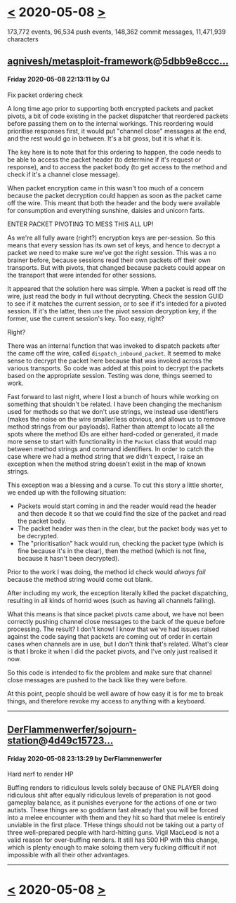 # [<](2020-05-07.md) 2020-05-08 [>](2020-05-09.md)

173,772 events, 96,534 push events, 148,362 commit messages, 11,471,939 characters


## [agnivesh/metasploit-framework](https://github.com/agnivesh/metasploit-framework)@[5dbb9e8ccc...](https://github.com/agnivesh/metasploit-framework/commit/5dbb9e8ccc51328c3ddfb7b1e12f5da37b443510)
#### Friday 2020-05-08 22:13:11 by OJ

Fix packet ordering check

A long time ago prior to supporting both encrypted packets and packet
pivots, a bit of code existing in the packet dispatcher that reordered
packets before passing them on to the internal workings. This reordering
would prioritise responses first, it would put "channel close" messages
at the end, and the rest would go in between. It's a bit gross, but it
is what it is.

The key here is to note that for this ordering to happen, the code needs
to be able to access the packet header (to determine if it's request or
response), and to access the packet body (to get access to the method
and check if it's a channel close message).

When packet encryption came in this wasn't too much of a concern because
the packet decryption could happen as soon as the packet came off the
wire. This meant that both the header and the body were available for
consumption and everything sunshine, daisies and unicorn farts.

ENTER PACKET PIVOTING TO MESS THIS ALL UP!

As we're all fully aware (right?) encryption keys are per-session. So
this means that every session has its own set of keys, and hence to
decrypt a packet we need to make sure we've got the right session. This
was a no brainer before, because sessions read their own packets off
their own transports. But with pivots, that changed because packets
could appear on the transport that were intended for other sessions.

It appeared that the solution here was simple. When a packet is read off
the wire, just read the body in full without decrypting. Check the
session GUID to see if it matches the current session, or to see if it's
inteded for a pivoted session. If it's the latter, then use the pivot
session decryption key, if the former, use the current session's key.
Too easy, right?

Right?

There was an internal function that was invoked to dispatch packets
after the came off the wire, called `dispatch_inbound_packet`. It seemed
to make sense to decrypt the packet here because that was invoked across
the various transports. So code was added at this point to decrypt the
packets based on the appropriate session. Testing was done, things
seemed to work.

Fast forward to last night, where I lost a bunch of hours while working
on something that shouldn't be related. I have been changing the
mechanism used for methods so that we don't use strings, we instead use
identifiers (makes the noise on the wire smaller/less obvious, and
allows us to remove method strings from our payloads). Rather than
attempt to locate all the spots where the method IDs are either
hard-coded or generated, it made more sense to start with functionality
in the `Packet` class that would map between method strings and command
identifiers. In order to catch the case where we had a method string
that we didn't expect, I raise an exception when the method string
doesn't exist in the map of known strings.

This exception was a blessing and a curse. To cut this story a little
shorter, we ended up with the following situation:

* Packets would start coming in and the reader would read the header and
  then decode it so that we could find the size of the packet and read
  the packet body.
* The packet header was then in the clear, but the packet body was yet
  to be decrypted.
* The "prioritisation" hack would run, checking the packet type (which
  is fine because it's in the clear), then the method (which is not
  fine, because it hasn't been decrypted).

Prior to the work I was doing, the method id check would _always fail_
because the method string would come out blank.

After including my work, the exception literally killed the packet
dispatching, resulting in all kinds of horrid woes (such as having all
channels failing).

What this means is that since packet pivots came about, we have not been
correctly pushing channel close messages to the back of the queue before
processing. The result? I don't know! I know that we've had issues
raised against the code saying that packets are coming out of order in
certain cases when channels are in use, but I don't think that's
related. What's clear is that I broke it when I did the packet pivots,
and I've only just realised it now.

So this code is intended to fix the problem and make sure that channel
close messages are pushed to the back like they were before.

At this point, people should be well aware of how easy it is for me to
break things, and therefore revoke my access to anything with
a keyboard.

---
## [DerFlammenwerfer/sojourn-station](https://github.com/DerFlammenwerfer/sojourn-station)@[4d49c15723...](https://github.com/DerFlammenwerfer/sojourn-station/commit/4d49c15723757ce924a8142c9b239167c7d0fa43)
#### Friday 2020-05-08 23:13:29 by DerFlammenwerfer

Hard nerf to render HP

Buffing renders to ridiculous levels solely because of ONE PLAYER doing ridiculous shit after equally ridiculous levels of preparation is not good gameplay balance, as it punishes everyone for the actions of one or two autists. These things are so goddamn fast already that you will be forced into a melee encounter with them and they hit so hard that melee is entirely unviable in the first place. THese things should not be taking out a party of three well-prepared people with hard-hitting guns. Vigil MacLeod is not a valid reason for over-buffing renders. It still has 500 HP with this change, which is plenty enough to make soloing them very fucking difficult if not impossible with all their other advantages.

---

# [<](2020-05-07.md) 2020-05-08 [>](2020-05-09.md)

